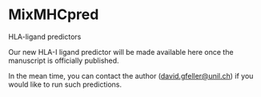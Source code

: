 # MixMHCpred
HLA-ligand predictors

Our new HLA-I ligand predictor will be made available here once the manuscript is officially published.

In the mean time, you can contact the author (david.gfeller@unil.ch) if you would like to run such predictions.
